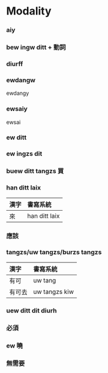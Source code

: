 # Modality

### aiy

### bew ingw ditt + 動詞

### diurff

### ewdangw

ewdangy

### ewsaiy

ewsai

### ew ditt

### ew ingzs dit

### buew ditt tangzs 買

### han ditt laix

| 漢字 | 書寫系統 |
| :--- | :--- |
| 來 | han ditt laix |

### 應該

### tangzs/uw tangzs/burzs tangzs

| 漢字 | 書寫系統 |
| :--- | :--- |
| 有可 | uw tang |
| 有可去 | uw tangzs kiw |

### uew ditt dit diurh

### 必須

### ew 曉

### 無需要
